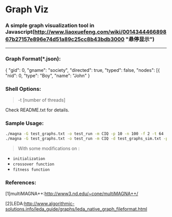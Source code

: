 Graph Viz
====

### A simple graph visualization tool in Javascript(http://www.liaoxuefeng.com/wiki/001434446689867b27157e896e74d51a89c25cc8b43bdb3000 "悬停显示")
----

### Graph Format(*.json): 
{
        "gid": 0,
        "gname": "society",
        "directed": true,
        "typed": false,
        "nodes": [{
            "nid": 0,
            "type": "Boy",
            "name": "John"
        }


### Shell Options:


> -t [number of threads]

Check README.txt for details.

### Sample Usage:

```Bash
./magna -G test_graphs.txt -o test_run -m CIQ -p 10 -n 100 -f 2 -t 64
./magna -G test_graphs.txt -o test_run -m CIQ -d test_graphs_sim.txt -p 10 -n 100 -f 2 -a 0.6
```

> With some modifications on :

* `initialization`
* `crossover function`
* `fitness function`

### References:
[1]multiMAGNA++:http://www3.nd.edu/~cone/multiMAGNA++/

[2]LEDA:http://www.algorithmic-solutions.info/leda_guide/graphs/leda_native_graph_fileformat.html
